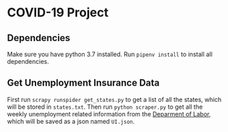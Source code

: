 # COVID-19 Project

## Dependencies

Make sure you have python 3.7 installed. Run `pipenv install` to install all dependencies.

## Get Unemployment Insurance Data

First run `scrapy runspider get_states.py` to get a list of all the states, which will be stored in `states.txt`. Then run `python scraper.py` to get all the weekly unemployment related information from the [Deparment of Labor](https://oui.doleta.gov/unemploy/wkclaims/report.asp), which will be saved as a json named `UI.json`. 


